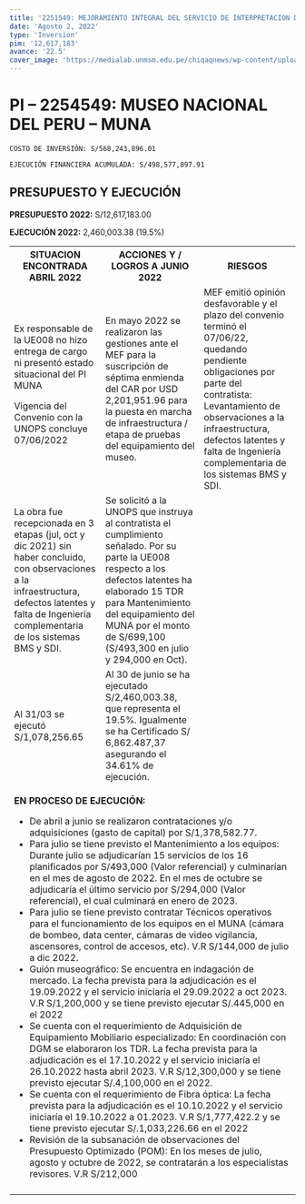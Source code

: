 ```yaml
---
title: '2251549: MEJORAMIENTO INTEGRAL DEL SERVICIO DE INTERPRETACION DEL PATRIMONIO CULTURAL MEDIANTE LA CREACION DEL MUSEO NACIONAL DEL PERU EN EL DISTRITO DE LURIN, PROVINCIA DE LIMA, DEPARTAMENTO DE LIMA'
date: 'Agosto 2, 2022'
type: 'Inversion'
pim: '12,617,183'
avance: '22.5'
cover_image: 'https://medialab.unmsm.edu.pe/chiqaqnews/wp-content/uploads/2021/07/E5ormmtX0AICXQn-1.jpeg'
---
```

# PI – 2254549: MUSEO NACIONAL DEL PERU – MUNA  

`COSTO DE INVERSIÓN: S/568,243,896.01`

`EJECUCIÓN FINANCIERA ACUMULADA: S/498,577,897.91`

## PRESUPUESTO Y EJECUCIÓN

**PRESUPUESTO 2022:** S/12,617,183.00

**EJECUCIÓN 2022:** 2,460,003.38 (19.5%)

<table>

<tr>
<th>SITUACION ENCONTRADA ABRIL 2022
</th>
<th>ACCIONES Y / LOGROS A JUNIO 2022</th>
<th>RIESGOS</th>
</tr>

<tr>
<td>Ex responsable de la UE008 no hizo entrega de cargo ni presentó estado situacional del PI MUNA

Vigencia del Convenio con la UNOPS concluye 07/06/2022
</td>
<td>En mayo 2022 se realizaron las gestiones ante el MEF para la suscripción de séptima enmienda del CAR por USD 2,201,951.96 para la puesta en marcha de infraestructura / etapa de pruebas del equipamiento del museo.</td>
<td>MEF emitió opinión desfavorable y el plazo del convenio terminó el 07/06/22, quedando pendiente obligaciones por parte del contratista: Levantamiento de observaciones a la infraestructura, defectos latentes y falta de Ingeniería complementaria de los sistemas BMS y SDI. </td>
</tr>

<tr>
<td>La obra fue recepcionada en 3 etapas (jul, oct y dic 2021) sin haber concluido, con observaciones a la infraestructura, defectos latentes y falta de Ingeniería complementaria de los sistemas BMS y SDI.</td>
<td>Se solicitó a la UNOPS que instruya al contratista el cumplimiento señalado. Por su parte la UE008 respecto a los defectos latentes ha elaborado 15 TDR para Mantenimiento del equipamiento del MUNA por el monto de S/699,100 (S/493,300 en julio y 294,000 en Oct).</td>
<td></td>
</tr>

<tr>
<td>Al 31/03 se ejecutó S/1,078,256.65 </td>
<td>Al 30 de junio se ha ejecutado S/2,460,003.38, que representa el 19.5%. Igualmente se ha Certificado S/ 6,862.487,37 asegurando el 34.61% de ejecución.</td>
<td></td>
</tr>

<tr>
<td colspan="3">

**EN PROCESO DE EJECUCIÓN:**

* De abril a junio se realizaron contrataciones y/o adquisiciones (gasto de capital) por S/1,378,582.77.
* Para julio se tiene previsto el Mantenimiento a los equipos:  Durante julio se adjudicarían 15 servicios de los 16 planificados por S/493,000 (Valor referencial) y culminarían en el mes de agosto de 2022. En el mes de octubre se adjudicaría el último servicio por S/294,000 (Valor referencial), el cual culminará en enero de 2023.
* Para julio se tiene previsto contratar Técnicos operativos para el funcionamiento de los equipos en el MUNA (cámara de bombeo, data center, cámaras de video vigilancia, ascensores, control de accesos, etc). V.R S/144,000 de julio a dic 2022.
* Guión museográfico: Se encuentra en indagación de mercado. La fecha prevista para la adjudicación es el 19.09.2022 y el servicio iniciaría el 29.09.2022 a oct 2023. V.R S/1,200,000 y se tiene previsto ejecutar S/.445,000 en el 2022
* Se cuenta con el requerimiento de Adquisición de Equipamiento Mobiliario especializado: En coordinación con DGM se elaboraron los TDR. La fecha prevista para la adjudicación es el 17.10.2022 y el servicio iniciaría el 26.10.2022 hasta abril 2023. V.R S/12,300,000 y se tiene previsto ejecutar S/.4,100,000 en el 2022.
* Se cuenta con el requerimiento de Fibra óptica: La fecha prevista para la adjudicación es el 10.10.2022 y el servicio iniciaría el 19.10.2022 a 01.2023. V.R S/1,777,422.2 y se tiene previsto ejecutar S/.1,033,226.66 en el 2022
* Revisión de la subsanación de observaciones del Presupuesto Optimizado (POM): En los meses de julio, agosto y octubre de 2022, se contratarán a los especialistas revisores. V.R S/212,000

</td>
</tr>

<tr>
<td></td>
<td></td>
<td></td>
</tr>

</table>
